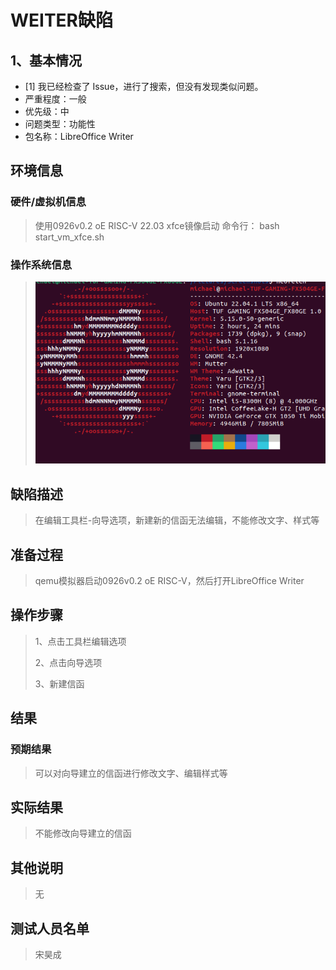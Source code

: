 # WEITER缺陷

## 1、基本情况

- [1] 我已经检查了 Issue，进行了搜索，但没有发现类似问题。
- 严重程度：一般
- 优先级：中
- 问题类型：功能性
- 包名称：LibreOffice Writer 

## 环境信息

### 硬件/虚拟机信息

> 使用0926v0.2 oE RISC-V 22.03 xfce镜像启动 命令行： bash start_vm_xfce.sh

### 操作系统信息

> ![image](https://github.com/Michaelnlearn/PlctWorking/blob/main/WorkRecord/week1/os.png)

## 缺陷描述

> 在编辑工具栏-向导选项，新建新的信函无法编辑，不能修改文字、样式等

## 准备过程

> qemu模拟器启动0926v0.2 oE RISC-V，然后打开LibreOffice Writer 

## 操作步骤

> 1、点击工具栏编辑选项
> 
> 2、点击向导选项
> 
> 3、新建信函



## 结果

### 预期结果

> 可以对向导建立的信函进行修改文字、编辑样式等

## 实际结果

> 不能修改向导建立的信函

## 其他说明

> 无

## 测试人员名单

> 宋昊成
